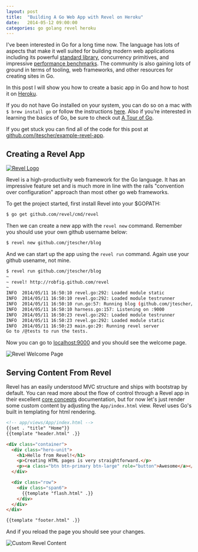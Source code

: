 ```yaml
---
layout: post
title:  "Building A Go Web App with Revel on Heroku"
date:   2014-05-12 09:00:00
categories: go golang revel heroku
---
```


I've been interested in Go for a long time now. The language has lots of aspects that make it well suited for building
modern web applications including its powerful [standard library](http://golang.org/pkg/), concurrency primitives, and
impressive [performance benchmarks](http://www.techempower.com/benchmarks). The community is also gaining lots of
ground in terms of tooling, web frameworks, and other resources for creating sites in Go.

In this post I will show you how to create a basic app in Go and how to host it on [Heroku](https://www.heroku.com/).

If you do not have Go installed on your system, you can do so on a mac with `$ brew install go` or follow the
instructions [here](http://golang.org/doc/install). Also if you’re interested in learning the basics of Go,
be sure to check out [A Tour of Go](http://tour.golang.org/).

If you get stuck you can find all of the code for this post at
[github.com/jtescher/example-revel-app](https://github.com/jtescher/example-revel-app).


Creating a Revel App
--------------------

[![Revel Logo](https://jtescher.github.io/assets/building-a-go-web-app-with-revel-on-heroku/revel-logo.png)](http://revel.github.io/)

Revel is a high-productivity web framework for the Go language. It has an impressive feature set and is much more in
line with the rails "convention over configuration" approach than most other go web frameworks.

To get the project started, first install Revel into your $GOPATH:

```bash
$ go get github.com/revel/cmd/revel
```

Then we can create a new app with the `revel new` command. Remember you should use your own github username below:

```bash
$ revel new github.com/jtescher/blog
```

And we can start up the app using the `revel run` command. Again use your github usename, not mine.

```bash
$ revel run github.com/jtescher/blog
~
~ revel! http://robfig.github.com/revel
~
INFO  2014/05/11 16:50:10 revel.go:292: Loaded module static
INFO  2014/05/11 16:50:10 revel.go:292: Loaded module testrunner
INFO  2014/05/11 16:50:10 run.go:57: Running blog (github.com/jtescher/blog) in dev mode
INFO  2014/05/11 16:50:10 harness.go:157: Listening on :9000
INFO  2014/05/11 16:50:23 revel.go:292: Loaded module testrunner
INFO  2014/05/11 16:50:23 revel.go:292: Loaded module static
INFO  2014/05/11 16:50:23 main.go:29: Running revel server
Go to /@tests to run the tests.
```

Now you can go to [localhost:9000](http://localhost:9000/) and you should see the welcome page.

![Revel Welcome Page](https://jtescher.github.io/assets/building-a-go-web-app-with-revel-on-heroku/revel-welcome.png)


Serving Content From Revel
--------------------------

Revel has an easily understood MVC structure and ships with bootstrap by default. You can read more about the flow of
control through a Revel app in their excellent [core concepts](http://revel.github.io/manual/concepts.html)
documentation, but for now let's just render some custom content by adjusting the `App/index.html` view. Revel uses Go's
built in templating for html rendering.

```html
<!-- app/views/App/index.html -->
{{set . "title" "Home"}}
{{template "header.html" .}}

<div class="container">
  <div class="hero-unit">
    <h1>Hello from Revel!</h1>
    <p>Creating HTML pages is very straightforward.</p>
    <p><a class="btn btn-primary btn-large" role="button">Awesome</a></p>
  </div>

  <div class="row">
    <div class="span6">
      {{template "flash.html" .}}
    </div>
  </div>
</div>

{{template "footer.html" .}}
```

And if you reload the page you should see your changes.

![Custom Revel Content](https://jtescher.github.io/assets/building-a-go-web-app-with-revel-on-heroku/custom-revel-content.png)
